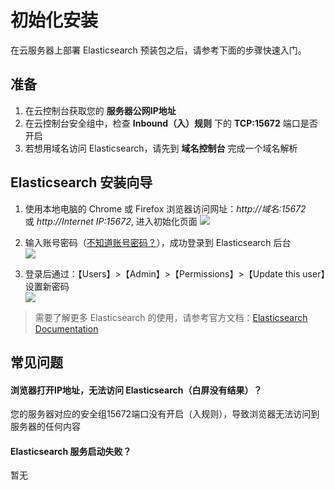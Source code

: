# 初始化安装

在云服务器上部署 Elasticsearch 预装包之后，请参考下面的步骤快速入门。

## 准备

1. 在云控制台获取您的 **服务器公网IP地址** 
2. 在云控制台安全组中，检查 **Inbound（入）规则** 下的 **TCP:15672** 端口是否开启
3. 若想用域名访问 Elasticsearch，请先到 **域名控制台** 完成一个域名解析

## Elasticsearch 安装向导

1. 使用本地电脑的 Chrome 或 Firefox 浏览器访问网址：*http://域名:15672* 或 *http://Internet IP:15672*, 进入初始化页面
   ![](https://libs.websoft9.com/Websoft9/DocsPicture/zh/elasticsearch/elasticsearch-login-websoft9.png)

2. 输入账号密码（[不知道账号密码？](/zh/stack-accounts.md#elasticsearch)），成功登录到 Elasticsearch 后台  
   ![](https://libs.websoft9.com/Websoft9/DocsPicture/zh/elasticsearch/elasticsearch-bk-websoft9.png)

3. 登录后通过：【Users】>【Admin】>【Permissions】>【Update this user】设置新密码  
   ![](https://libs.websoft9.com/Websoft9/DocsPicture/zh/elasticsearch/elasticsearch-pw-websoft9.png)

> 需要了解更多 Elasticsearch 的使用，请参考官方文档：[Elasticsearch Documentation](https://www.elasticsearch.com/documentation.html)

## 常见问题

#### 浏览器打开IP地址，无法访问 Elasticsearch（白屏没有结果）？

您的服务器对应的安全组15672端口没有开启（入规则），导致浏览器无法访问到服务器的任何内容

#### Elasticsearch 服务启动失败？

暂无